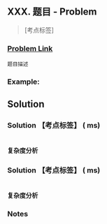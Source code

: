 ## XXX. 题目 - Problem

> [考点标签]

### [Problem Link]()
	题目描述

### Example:



## Solution
### Solution 【考点标签】 ( ms)
```java

```
#### 复杂度分析

### Solution 【考点标签】 ( ms)
```java

```
#### 复杂度分析



### Notes

